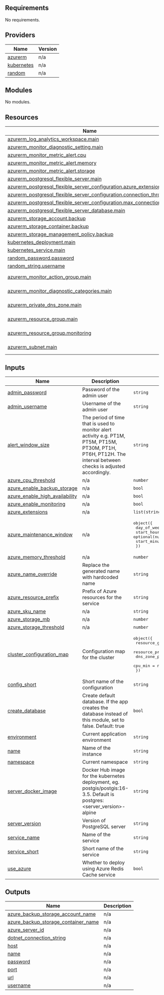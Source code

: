 ## Requirements

No requirements.

## Providers

| Name | Version |
|------|---------|
| <a name="provider_azurerm"></a> [azurerm](#provider\_azurerm) | n/a |
| <a name="provider_kubernetes"></a> [kubernetes](#provider\_kubernetes) | n/a |
| <a name="provider_random"></a> [random](#provider\_random) | n/a |

## Modules

No modules.

## Resources

| Name | Type |
|------|------|
| [azurerm_log_analytics_workspace.main](https://registry.terraform.io/providers/hashicorp/azurerm/latest/docs/resources/log_analytics_workspace) | resource |
| [azurerm_monitor_diagnostic_setting.main](https://registry.terraform.io/providers/hashicorp/azurerm/latest/docs/resources/monitor_diagnostic_setting) | resource |
| [azurerm_monitor_metric_alert.cpu](https://registry.terraform.io/providers/hashicorp/azurerm/latest/docs/resources/monitor_metric_alert) | resource |
| [azurerm_monitor_metric_alert.memory](https://registry.terraform.io/providers/hashicorp/azurerm/latest/docs/resources/monitor_metric_alert) | resource |
| [azurerm_monitor_metric_alert.storage](https://registry.terraform.io/providers/hashicorp/azurerm/latest/docs/resources/monitor_metric_alert) | resource |
| [azurerm_postgresql_flexible_server.main](https://registry.terraform.io/providers/hashicorp/azurerm/latest/docs/resources/postgresql_flexible_server) | resource |
| [azurerm_postgresql_flexible_server_configuration.azure_extensions](https://registry.terraform.io/providers/hashicorp/azurerm/latest/docs/resources/postgresql_flexible_server_configuration) | resource |
| [azurerm_postgresql_flexible_server_configuration.connection_throttling](https://registry.terraform.io/providers/hashicorp/azurerm/latest/docs/resources/postgresql_flexible_server_configuration) | resource |
| [azurerm_postgresql_flexible_server_configuration.max_connections](https://registry.terraform.io/providers/hashicorp/azurerm/latest/docs/resources/postgresql_flexible_server_configuration) | resource |
| [azurerm_postgresql_flexible_server_database.main](https://registry.terraform.io/providers/hashicorp/azurerm/latest/docs/resources/postgresql_flexible_server_database) | resource |
| [azurerm_storage_account.backup](https://registry.terraform.io/providers/hashicorp/azurerm/latest/docs/resources/storage_account) | resource |
| [azurerm_storage_container.backup](https://registry.terraform.io/providers/hashicorp/azurerm/latest/docs/resources/storage_container) | resource |
| [azurerm_storage_management_policy.backup](https://registry.terraform.io/providers/hashicorp/azurerm/latest/docs/resources/storage_management_policy) | resource |
| [kubernetes_deployment.main](https://registry.terraform.io/providers/hashicorp/kubernetes/latest/docs/resources/deployment) | resource |
| [kubernetes_service.main](https://registry.terraform.io/providers/hashicorp/kubernetes/latest/docs/resources/service) | resource |
| [random_password.password](https://registry.terraform.io/providers/hashicorp/random/latest/docs/resources/password) | resource |
| [random_string.username](https://registry.terraform.io/providers/hashicorp/random/latest/docs/resources/string) | resource |
| [azurerm_monitor_action_group.main](https://registry.terraform.io/providers/hashicorp/azurerm/latest/docs/data-sources/monitor_action_group) | data source |
| [azurerm_monitor_diagnostic_categories.main](https://registry.terraform.io/providers/hashicorp/azurerm/latest/docs/data-sources/monitor_diagnostic_categories) | data source |
| [azurerm_private_dns_zone.main](https://registry.terraform.io/providers/hashicorp/azurerm/latest/docs/data-sources/private_dns_zone) | data source |
| [azurerm_resource_group.main](https://registry.terraform.io/providers/hashicorp/azurerm/latest/docs/data-sources/resource_group) | data source |
| [azurerm_resource_group.monitoring](https://registry.terraform.io/providers/hashicorp/azurerm/latest/docs/data-sources/resource_group) | data source |
| [azurerm_subnet.main](https://registry.terraform.io/providers/hashicorp/azurerm/latest/docs/data-sources/subnet) | data source |

## Inputs

| Name | Description | Type | Default | Required |
|------|-------------|------|---------|:--------:|
| <a name="input_admin_password"></a> [admin\_password](#input\_admin\_password) | Password of the admin user | `string` | `null` | no |
| <a name="input_admin_username"></a> [admin\_username](#input\_admin\_username) | Username of the admin user | `string` | `null` | no |
| <a name="input_alert_window_size"></a> [alert\_window\_size](#input\_alert\_window\_size) | The period of time that is used to monitor alert activity e.g. PT1M, PT5M, PT15M, PT30M, PT1H, PT6H, PT12H. The interval between checks is adjusted accordingly. | `string` | `"PT5M"` | no |
| <a name="input_azure_cpu_threshold"></a> [azure\_cpu\_threshold](#input\_azure\_cpu\_threshold) | n/a | `number` | `80` | no |
| <a name="input_azure_enable_backup_storage"></a> [azure\_enable\_backup\_storage](#input\_azure\_enable\_backup\_storage) | n/a | `bool` | `true` | no |
| <a name="input_azure_enable_high_availability"></a> [azure\_enable\_high\_availability](#input\_azure\_enable\_high\_availability) | n/a | `bool` | `false` | no |
| <a name="input_azure_enable_monitoring"></a> [azure\_enable\_monitoring](#input\_azure\_enable\_monitoring) | n/a | `bool` | `true` | no |
| <a name="input_azure_extensions"></a> [azure\_extensions](#input\_azure\_extensions) | n/a | `list(string)` | `[]` | no |
| <a name="input_azure_maintenance_window"></a> [azure\_maintenance\_window](#input\_azure\_maintenance\_window) | n/a | <pre>object({<br/>    day_of_week  = optional(number)<br/>    start_hour   = optional(number)<br/>    start_minute = optional(number)<br/>  })</pre> | `null` | no |
| <a name="input_azure_memory_threshold"></a> [azure\_memory\_threshold](#input\_azure\_memory\_threshold) | n/a | `number` | `80` | no |
| <a name="input_azure_name_override"></a> [azure\_name\_override](#input\_azure\_name\_override) | Replace the generated name with hardcoded name | `string` | `null` | no |
| <a name="input_azure_resource_prefix"></a> [azure\_resource\_prefix](#input\_azure\_resource\_prefix) | Prefix of Azure resources for the service | `string` | n/a | yes |
| <a name="input_azure_sku_name"></a> [azure\_sku\_name](#input\_azure\_sku\_name) | n/a | `string` | `"B_Standard_B1ms"` | no |
| <a name="input_azure_storage_mb"></a> [azure\_storage\_mb](#input\_azure\_storage\_mb) | n/a | `number` | `32768` | no |
| <a name="input_azure_storage_threshold"></a> [azure\_storage\_threshold](#input\_azure\_storage\_threshold) | n/a | `number` | `80` | no |
| <a name="input_cluster_configuration_map"></a> [cluster\_configuration\_map](#input\_cluster\_configuration\_map) | Configuration map for the cluster | <pre>object({<br/>    resource_group_name = string,<br/>    resource_prefix     = string,<br/>    dns_zone_prefix     = optional(string),<br/>    cpu_min             = number<br/>  })</pre> | n/a | yes |
| <a name="input_config_short"></a> [config\_short](#input\_config\_short) | Short name of the configuration | `string` | n/a | yes |
| <a name="input_create_database"></a> [create\_database](#input\_create\_database) | Create default database. If the app creates the database instead of this module, set to false. Default: true | `bool` | `true` | no |
| <a name="input_environment"></a> [environment](#input\_environment) | Current application environment | `string` | n/a | yes |
| <a name="input_name"></a> [name](#input\_name) | Name of the instance | `string` | `null` | no |
| <a name="input_namespace"></a> [namespace](#input\_namespace) | Current namespace | `string` | n/a | yes |
| <a name="input_server_docker_image"></a> [server\_docker\_image](#input\_server\_docker\_image) | Docker Hub image for the kubernetes deployment, eg. postgis/postgis:16-3.5. Default is postgres:<server\_version>-alpine | `string` | `null` | no |
| <a name="input_server_version"></a> [server\_version](#input\_server\_version) | Version of PostgreSQL server | `string` | `"16"` | no |
| <a name="input_service_name"></a> [service\_name](#input\_service\_name) | Name of the service | `string` | n/a | yes |
| <a name="input_service_short"></a> [service\_short](#input\_service\_short) | Short name of the service | `string` | n/a | yes |
| <a name="input_use_azure"></a> [use\_azure](#input\_use\_azure) | Whether to deploy using Azure Redis Cache service | `bool` | n/a | yes |

## Outputs

| Name | Description |
|------|-------------|
| <a name="output_azure_backup_storage_account_name"></a> [azure\_backup\_storage\_account\_name](#output\_azure\_backup\_storage\_account\_name) | n/a |
| <a name="output_azure_backup_storage_container_name"></a> [azure\_backup\_storage\_container\_name](#output\_azure\_backup\_storage\_container\_name) | n/a |
| <a name="output_azure_server_id"></a> [azure\_server\_id](#output\_azure\_server\_id) | n/a |
| <a name="output_dotnet_connection_string"></a> [dotnet\_connection\_string](#output\_dotnet\_connection\_string) | n/a |
| <a name="output_host"></a> [host](#output\_host) | n/a |
| <a name="output_name"></a> [name](#output\_name) | n/a |
| <a name="output_password"></a> [password](#output\_password) | n/a |
| <a name="output_port"></a> [port](#output\_port) | n/a |
| <a name="output_url"></a> [url](#output\_url) | n/a |
| <a name="output_username"></a> [username](#output\_username) | n/a |
